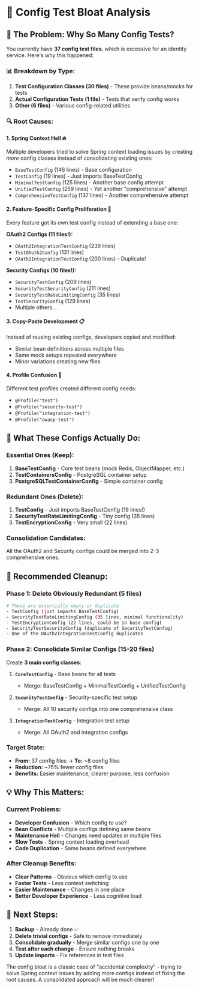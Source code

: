 # 🔧 Config Test Bloat Analysis

## 🚨 **The Problem: Why So Many Config Tests?**

You currently have **37 config test files**, which is excessive for an identity service. Here's why this happened:

### 📊 **Breakdown by Type:**

1. **Test Configuration Classes (30 files)** - These provide beans/mocks for tests
2. **Actual Configuration Tests (1 file)** - Tests that verify config works
3. **Other (6 files)** - Various config-related utilities

### 🔍 **Root Causes:**

#### 1. **Spring Context Hell** 🔥
Multiple developers tried to solve Spring context loading issues by creating *more* config classes instead of consolidating existing ones:

- `BaseTestConfig` (146 lines) - Base configuration 
- `TestConfig` (19 lines) - Just imports BaseTestConfig
- `MinimalTestConfig` (125 lines) - Another base config attempt
- `UnifiedTestConfig` (259 lines) - Yet another "comprehensive" attempt
- `ComprehensiveTestConfig` (137 lines) - Another comprehensive attempt

#### 2. **Feature-Specific Config Proliferation** 🎯
Every feature got its own test config instead of extending a base one:

**OAuth2 Configs (11 files!):**
- `OAuth2IntegrationTestConfig` (239 lines)
- `TestOAuth2Config` (131 lines) 
- `OAuth2IntegrationTestConfig` (200 lines) - Duplicate!

**Security Configs (10 files!):**
- `SecurityTestConfig` (209 lines)
- `SecurityTestSecurityConfig` (211 lines) 
- `SecurityTestRateLimitingConfig` (35 lines)
- `TestSecurityConfig` (129 lines)
- Multiple others...

#### 3. **Copy-Paste Development** 📋
Instead of reusing existing configs, developers copied and modified:
- Similar bean definitions across multiple files
- Same mock setups repeated everywhere
- Minor variations creating new files

#### 4. **Profile Confusion** 🔄
Different test profiles created different config needs:
- `@Profile("test")`
- `@Profile("security-test")` 
- `@Profile("integration-test")`
- `@Profile("owasp-test")`

## 🎯 **What These Configs Actually Do:**

### **Essential Ones (Keep):**
1. **BaseTestConfig** - Core test beans (mock Redis, ObjectMapper, etc.)
2. **TestContainersConfig** - PostgreSQL container setup
3. **PostgreSQLTestContainerConfig** - Simple container config

### **Redundant Ones (Delete):**
1. **TestConfig** - Just imports BaseTestConfig (19 lines!)
2. **SecurityTestRateLimitingConfig** - Tiny config (35 lines)
3. **TestEncryptionConfig** - Very small (22 lines)

### **Consolidation Candidates:**
All the OAuth2 and Security configs could be merged into 2-3 comprehensive ones.

## 🧹 **Recommended Cleanup:**

### **Phase 1: Delete Obviously Redundant (5 files)**
```bash
# These are essentially empty or duplicate
- TestConfig (just imports BaseTestConfig)
- SecurityTestRateLimitingConfig (35 lines, minimal functionality)
- TestEncryptionConfig (22 lines, could be in base config)
- SecurityTestSecurityConfig (duplicate of SecurityTestConfig)
- One of the OAuth2IntegrationTestConfig duplicates
```

### **Phase 2: Consolidate Similar Configs (15-20 files)**
Create **3 main config classes**:

1. **`CoreTestConfig`** - Base beans for all tests
   - Merge: BaseTestConfig + MinimalTestConfig + UnifiedTestConfig
   
2. **`SecurityTestConfig`** - Security-specific test setup  
   - Merge: All 10 security configs into one comprehensive class
   
3. **`IntegrationTestConfig`** - Integration test setup
   - Merge: All OAuth2 and integration configs

### **Target State:**
- **From:** 37 config files → **To:** ~8 config files
- **Reduction:** ~75% fewer config files
- **Benefits:** Easier maintenance, clearer purpose, less confusion

## 💡 **Why This Matters:**

### **Current Problems:**
- **Developer Confusion** - Which config to use?
- **Bean Conflicts** - Multiple configs defining same beans
- **Maintenance Hell** - Changes need updates in multiple files
- **Slow Tests** - Spring context loading overhead
- **Code Duplication** - Same beans defined everywhere

### **After Cleanup Benefits:**
- **Clear Patterns** - Obvious which config to use
- **Faster Tests** - Less context switching
- **Easier Maintenance** - Changes in one place
- **Better Developer Experience** - Less cognitive load

## 🚀 **Next Steps:**

1. **Backup** - Already done ✅
2. **Delete trivial configs** - Safe to remove immediately  
3. **Consolidate gradually** - Merge similar configs one by one
4. **Test after each change** - Ensure nothing breaks
5. **Update imports** - Fix references in test files

The config bloat is a classic case of "accidental complexity" - trying to solve Spring context issues by adding more configs instead of fixing the root causes. A consolidated approach will be much cleaner!
